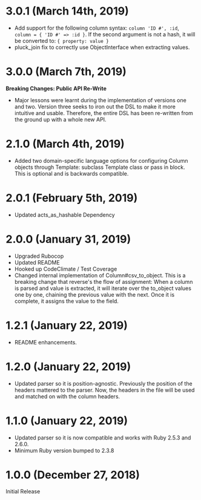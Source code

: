 # 3.0.1 (March 14th, 2019)

* Add support for the following column syntax: ```column 'ID #', :id```, ```column = { 'ID #' => :id }```.  If the second argument is not a hash, it will be converted to: ```{ property: value }```
* pluck_join fix to correctly use ObjectInterface when extracting values.

# 3.0.0 (March 7th, 2019)

**Breaking Changes: Public API Re-Write**

* Major lessons were learnt during the implementation of versions one and two.  Version three seeks to iron out the DSL to make it more intuitive and usable.  Therefore, the entire DSL has been re-written from the ground up with a whole new API.

# 2.1.0 (March 4th, 2019)

* Added two domain-specific language options for configuring Column objects through Template: subclass Template class or pass in block.  This is optional and is backwards compatible.

# 2.0.1 (February 5th, 2019)

* Updated acts_as_hashable Dependency

# 2.0.0 (January 31, 2019)

* Upgraded Rubocop
* Updated README
* Hooked up CodeClimate / Test Coverage
* Changed internal implementation of Column#csv_to_object.  This is a breaking change that reverse's the flow of assignment: When a column is parsed and value is extracted, it will iterate over the to_object values one by one, chaining the previous value with the next.  Once it is complete, it assigns the value to the field.

# 1.2.1 (January 22, 2019)

* README enhancements.

# 1.2.0 (January 22, 2019)

* Updated parser so it is position-agnostic.  Previously the position of the headers mattered to the parser.  Now, the headers in the file will be used and matched on with the column headers.

# 1.1.0 (January 22, 2019)

* Updated parser so it is now compatible and works with Ruby 2.5.3 and 2.6.0.
* Minimum Ruby version bumped to 2.3.8

# 1.0.0 (December 27, 2018)

Initial Release
